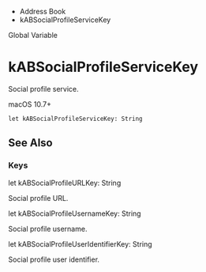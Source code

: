 

- Address Book
-  kABSocialProfileServiceKey 

Global Variable

# kABSocialProfileServiceKey

Social profile service.

macOS 10.7+

``` source
let kABSocialProfileServiceKey: String
```

## See Also

### Keys

let kABSocialProfileURLKey: String

Social profile URL.

let kABSocialProfileUsernameKey: String

Social profile username.

let kABSocialProfileUserIdentifierKey: String

Social profile user identifier.

